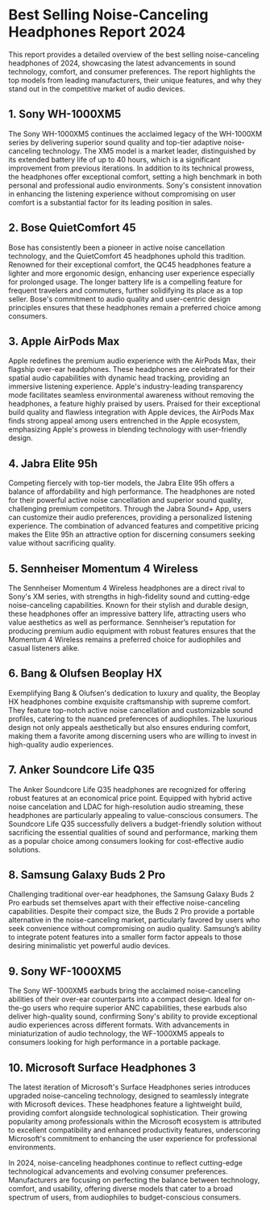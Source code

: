 # Best Selling Noise-Canceling Headphones Report 2024

This report provides a detailed overview of the best selling noise-canceling headphones of 2024, showcasing the latest advancements in sound technology, comfort, and consumer preferences. The report highlights the top models from leading manufacturers, their unique features, and why they stand out in the competitive market of audio devices.

## 1. Sony WH-1000XM5

The Sony WH-1000XM5 continues the acclaimed legacy of the WH-1000XM series by delivering superior sound quality and top-tier adaptive noise-canceling technology. The XM5 model is a market leader, distinguished by its extended battery life of up to 40 hours, which is a significant improvement from previous iterations. In addition to its technical prowess, the headphones offer exceptional comfort, setting a high benchmark in both personal and professional audio environments. Sony's consistent innovation in enhancing the listening experience without compromising on user comfort is a substantial factor for its leading position in sales.

## 2. Bose QuietComfort 45

Bose has consistently been a pioneer in active noise cancellation technology, and the QuietComfort 45 headphones uphold this tradition. Renowned for their exceptional comfort, the QC45 headphones feature a lighter and more ergonomic design, enhancing user experience especially for prolonged usage. The longer battery life is a compelling feature for frequent travelers and commuters, further solidifying its place as a top seller. Bose's commitment to audio quality and user-centric design principles ensures that these headphones remain a preferred choice among consumers.

## 3. Apple AirPods Max

Apple redefines the premium audio experience with the AirPods Max, their flagship over-ear headphones. These headphones are celebrated for their spatial audio capabilities with dynamic head tracking, providing an immersive listening experience. Apple's industry-leading transparency mode facilitates seamless environmental awareness without removing the headphones, a feature highly praised by users. Praised for their exceptional build quality and flawless integration with Apple devices, the AirPods Max finds strong appeal among users entrenched in the Apple ecosystem, emphasizing Apple's prowess in blending technology with user-friendly design.

## 4. Jabra Elite 95h

Competing fiercely with top-tier models, the Jabra Elite 95h offers a balance of affordability and high performance. The headphones are noted for their powerful active noise cancellation and superior sound quality, challenging premium competitors. Through the Jabra Sound+ App, users can customize their audio preferences, providing a personalized listening experience. The combination of advanced features and competitive pricing makes the Elite 95h an attractive option for discerning consumers seeking value without sacrificing quality.

## 5. Sennheiser Momentum 4 Wireless

The Sennheiser Momentum 4 Wireless headphones are a direct rival to Sony's XM series, with strengths in high-fidelity sound and cutting-edge noise-canceling capabilities. Known for their stylish and durable design, these headphones offer an impressive battery life, attracting users who value aesthetics as well as performance. Sennheiser’s reputation for producing premium audio equipment with robust features ensures that the Momentum 4 Wireless remains a preferred choice for audiophiles and casual listeners alike.

## 6. Bang & Olufsen Beoplay HX

Exemplifying Bang & Olufsen's dedication to luxury and quality, the Beoplay HX headphones combine exquisite craftsmanship with supreme comfort. They feature top-notch active noise cancellation and customizable sound profiles, catering to the nuanced preferences of audiophiles. The luxurious design not only appeals aesthetically but also ensures enduring comfort, making them a favorite among discerning users who are willing to invest in high-quality audio experiences.

## 7. Anker Soundcore Life Q35

The Anker Soundcore Life Q35 headphones are recognized for offering robust features at an economical price point. Equipped with hybrid active noise cancelation and LDAC for high-resolution audio streaming, these headphones are particularly appealing to value-conscious consumers. The Soundcore Life Q35 successfully delivers a budget-friendly solution without sacrificing the essential qualities of sound and performance, marking them as a popular choice among consumers looking for cost-effective audio solutions.

## 8. Samsung Galaxy Buds 2 Pro

Challenging traditional over-ear headphones, the Samsung Galaxy Buds 2 Pro earbuds set themselves apart with their effective noise-canceling capabilities. Despite their compact size, the Buds 2 Pro provide a portable alternative in the noise-canceling market, particularly favored by users who seek convenience without compromising on audio quality. Samsung’s ability to integrate potent features into a smaller form factor appeals to those desiring minimalistic yet powerful audio devices.

## 9. Sony WF-1000XM5

The Sony WF-1000XM5 earbuds bring the acclaimed noise-canceling abilities of their over-ear counterparts into a compact design. Ideal for on-the-go users who require superior ANC capabilities, these earbuds also deliver high-quality sound, confirming Sony's ability to provide exceptional audio experiences across different formats. With advancements in miniaturization of audio technology, the WF-1000XM5 appeals to consumers looking for high performance in a portable package.

## 10. Microsoft Surface Headphones 3

The latest iteration of Microsoft's Surface Headphones series introduces upgraded noise-canceling technology, designed to seamlessly integrate with Microsoft devices. These headphones feature a lightweight build, providing comfort alongside technological sophistication. Their growing popularity among professionals within the Microsoft ecosystem is attributed to excellent compatibility and enhanced productivity features, underscoring Microsoft's commitment to enhancing the user experience for professional environments.

In 2024, noise-canceling headphones continue to reflect cutting-edge technological advancements and evolving consumer preferences. Manufacturers are focusing on perfecting the balance between technology, comfort, and usability, offering diverse models that cater to a broad spectrum of users, from audiophiles to budget-conscious consumers.